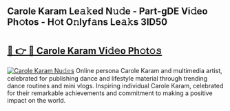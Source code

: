 ## Carole Karam Le𝚊𝚔ed N𝚞𝚍e - Part-gDE Vi𝚍eo Ph𝚘tos - H𝚘t O𝚗lyf𝚊ns Le𝚊𝚔s 3ID50

# <h2><a href="http://hf3s8c.feru.top/?c=Carole+Karam">🔗 👉 🔴 Carole Karam Vi𝚍𝚎o Ph𝚘t𝚘𝚜</a></h2>

[![Carole Karam Nu𝚍𝚎s](https://i.imgur.com/0TWrTi3.gif)](http://hf3s8c.feru.top/?c=Carole+Karam)
Online persona Carole Karam and multimedia artist, celebrated for publishing dance and lifestyle material through trending dance routines and mini vlogs. Inspiring individual Carole Karam, celebrated for their remarkable achievements and commitment to making a positive impact on the world. 
